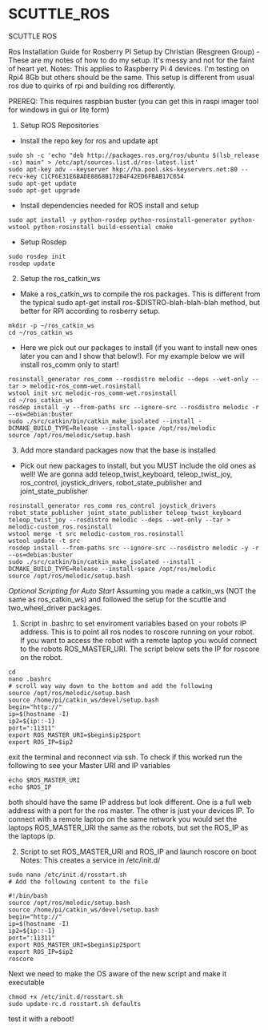 # SCUTTLE_ROS
SCUTTLE ROS

Ros Installation Guide for Rosberry PI Setup by Christian (Resgreen Group) - These are my notes of how to do my setup. It's messy and not for the faint of heart yet.
Notes: This applies to Raspberry Pi 4 devices. I'm testing on Rpi4 8Gb but others should be the same. This setup is different from usual ros due to quirks of rpi and building ros differently.

PREREQ: This requires raspbian buster (you can get this in raspi imager tool for windows in gui or lite form)

1. Setup ROS Repositories
- Install the repo key for ros and update apt
```
sudo sh -c 'echo "deb http://packages.ros.org/ros/ubuntu $(lsb_release -sc) main" > /etc/apt/sources.list.d/ros-latest.list'
sudo apt-key adv --keyserver hkp://ha.pool.sks-keyservers.net:80 --recv-key C1CF6E31E6BADE8868B172B4F42ED6FBAB17C654
sudo apt-get update
sudo apt-get upgrade
```
- Install dependencies needed for ROS install and setup
```
sudo apt install -y python-rosdep python-rosinstall-generator python-wstool python-rosinstall build-essential cmake
```
- Setup Rosdep
```
sudo rosdep init
rosdep update
```
2. Setup the ros_catkin_ws
- Make a ros_catkin_ws to compile the ros packages. This is different from the typical sudo apt-get install ros-$DISTRO-blah-blah-blah method, but better for RPI according to rosberry setup.
```
mkdir -p ~/ros_catkin_ws
cd ~/ros_catkin_ws
```
- Here we pick out our packages to install (if you want to install new ones later you can and I show that below!). For my example below we will install ros_comm only to start!
```
rosinstall_generator ros_comm --rosdistro melodic --deps --wet-only --tar > melodic-ros_comm-wet.rosinstall
wstool init src melodic-ros_comm-wet.rosinstall
cd ~/ros_catkin_ws
rosdep install -y --from-paths src --ignore-src --rosdistro melodic -r --os=debian:buster
sudo ./src/catkin/bin/catkin_make_isolated --install -DCMAKE_BUILD_TYPE=Release --install-space /opt/ros/melodic
source /opt/ros/melodic/setup.bash
```
3. Add more standard packages now that the base is installed
- Pick out new packages to install, but you MUST include the old ones as well! We are gonna add teleop_twist_keyboard, teleop_twist_joy, ros_control, joystick_drivers, robot_state_publisher and joint_state_publisher
```
rosinstall_generator ros_comm ros_control joystick_drivers robot_state_publisher joint_state_publisher teleop_twist_keyboard teleop_twist_joy --rosdistro melodic --deps --wet-only --tar > melodic-custom_ros.rosinstall 
wstool merge -t src melodic-custom_ros.rosinstall
wstool update -t src
rosdep install --from-paths src --ignore-src --rosdistro melodic -y -r --os=debian:buster
sudo ./src/catkin/bin/catkin_make_isolated --install -DCMAKE_BUILD_TYPE=Release --install-space /opt/ros/melodic
source /opt/ros/melodic/setup.bash
```

*Optional Scripting for Auto Start*
Assuming you made a catkin_ws (NOT the same as ros_catkin_ws) and followed the setup for the scuttle and two_wheel_driver packages.
1. Script in .bashrc to set enviroment variables based on your robots IP address. This is to point all ros nodes to roscore running on your robot. If you want to access the robot with a remote laptop you would connect to the robots ROS_MASTER_URI. The script below sets the IP for roscore on the robot.
```
cd
nano .bashrc
# scroll way way down to the bottom and add the following
source /opt/ros/melodic/setup.bash
source /home/pi/catkin_ws/devel/setup.bash
begin="http://"
ip=$(hostname -I)
ip2=${ip::-1}
port=":11311"
export ROS_MASTER_URI=$begin$ip2$port
export ROS_IP=$ip2
```
exit the terminal and reconnect via ssh. To check if this worked run the following to see your Master URI and IP variables
```
echo $ROS_MASTER_URI
echo $ROS_IP
```
both should have the same IP address but look different. One is a full web address with a port for the ros master. The other is just your devices IP.
To connect with a remote laptop on the same network you would set the laptops ROS_MASTER_URI the same as the robots, but set the ROS_IP as the laptops ip.

2. Script to set ROS_MASTER_URI and ROS_IP and launch roscore on boot
Notes: This creates a service in /etc/init.d/
```
sudo nano /etc/init.d/rosstart.sh
# Add the following content to the file

#!/bin/bash
source /opt/ros/melodic/setup.bash
source /home/pi/catkin_ws/devel/setup.bash
begin="http://"
ip=$(hostname -I)
ip2=${ip::-1}
port=":11311"
export ROS_MASTER_URI=$begin$ip2$port
export ROS_IP=$ip2
roscore
```
Next we need to make the OS aware of the new script and make it executable
```
chmod +x /etc/init.d/rosstart.sh
sudo update-rc.d rosstart.sh defaults
```

test it with a reboot!
